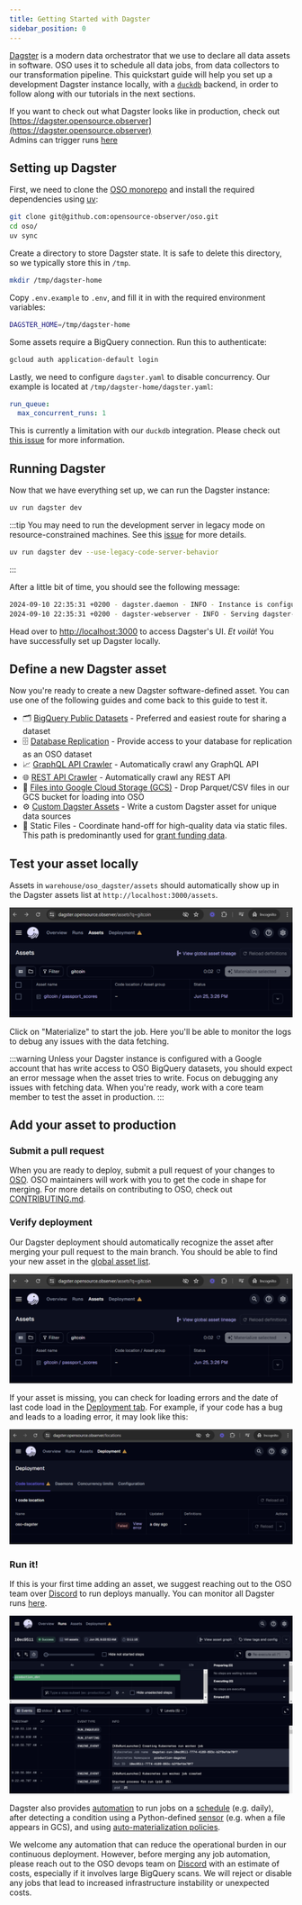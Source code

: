 ```yaml
---
title: Getting Started with Dagster
sidebar_position: 0
---
```


[Dagster](https://dagster.io) is a modern data orchestrator that we use to declare
all data assets in software. OSO uses it to schedule all data jobs,
from data collectors to our transformation pipeline.
This quickstart guide will help you set
up a development Dagster instance locally, with a [`duckdb`](http://duckdb.org/) backend,
in order to follow along with our tutorials in the next sections.

If you want to check out what Dagster looks like in production, check out  
[https://dagster.opensource.observer](https://dagster.opensource.observer)  
Admins can trigger runs
[here](https://admin-dagster.opensource.observer/)

## Setting up Dagster

First, we need to clone the
[OSO monorepo](http://github.com/opensource-observer/oso) and install
the required dependencies using
[uv](https://docs.astral.sh/uv/):

```sh
git clone git@github.com:opensource-observer/oso.git
cd oso/
uv sync
```

Create a directory to store Dagster state. It is safe to delete this directory,
so we typically store this in `/tmp`.

```sh
mkdir /tmp/dagster-home
```

Copy `.env.example` to `.env`, and fill it in with the required environment variables:

```sh
DAGSTER_HOME=/tmp/dagster-home
```

Some assets require a BigQuery connection. Run this to authenticate:

```sh
gcloud auth application-default login
```

Lastly, we need to configure `dagster.yaml` to disable concurrency. Our example
is located at `/tmp/dagster-home/dagster.yaml`:

```yaml
run_queue:
  max_concurrent_runs: 1
```

This is currently a limitation with our `duckdb` integration. Please check out
[this issue](https://github.com/opensource-observer/oso/issues/2040#issue-2503231601)
for more information.

## Running Dagster

Now that we have everything set up, we can run the Dagster instance:

```sh
uv run dagster dev
```

:::tip
You may need to run the development server in legacy mode on resource-constrained machines.
See this [issue](https://github.com/opensource-observer/oso/issues/3366) for more details.

```bash
uv run dagster dev --use-legacy-code-server-behavior
```

:::

After a little bit of time, you should see the following message:

```sh
2024-09-10 22:35:31 +0200 - dagster.daemon - INFO - Instance is configured with the following daemons: ['AssetDaemon', 'BackfillDaemon', 'QueuedRunCoordinatorDaemon', 'SchedulerDaemon', 'SensorDaemon']
2024-09-10 22:35:31 +0200 - dagster-webserver - INFO - Serving dagster-webserver on http://127.0.0.1:3000 in process 1095
```

Head over to [http://localhost:3000](http://localhost:3000) to access Dagster's
UI. _Et voilà_! You have successfully set up Dagster locally.

## Define a new Dagster asset

Now you're ready to create a new Dagster software-defined asset.
You can use one of the following guides and come back to this guide to test it.

- 🗂️ [BigQuery Public Datasets](../bigquery.md) - Preferred and easiest route for sharing a dataset
- 🗄️ [Database Replication](../database.md) - Provide access to your database for replication as an OSO dataset
- 📈 [GraphQL API Crawler](../graphql-api.md) - Automatically crawl any GraphQL API
- 🌐 [REST API Crawler](../rest-api.md) - Automatically crawl any REST API
- 📁 [Files into Google Cloud Storage (GCS)](../gcs.md) - Drop Parquet/CSV files in our GCS bucket for loading into OSO
- ⚙️ [Custom Dagster Assets](../dagster.md) - Write a custom Dagster asset for unique data sources
- 📜 Static Files - Coordinate hand-off for high-quality data via static files. This path is predominantly used for [grant funding data](../funding-data.md).

## Test your asset locally

Assets in `warehouse/oso_dagster/assets` should automatically show up in
the Dagster assets list at `http://localhost:3000/assets`.

![Dagster assets](./dagster_assets.png)

Click on "Materialize" to start the job.
Here you'll be able to monitor the logs to debug any issues with
the data fetching.

:::warning
Unless your Dagster instance is configured with a Google account that
has write access to OSO BigQuery datasets, you
should expect an error message when the asset tries to write.
Focus on debugging any issues with fetching data.
When you're ready, work with a core team member to test
the asset in production.
:::

## Add your asset to production

### Submit a pull request

When you are ready to deploy,
submit a pull request of your changes to
[OSO](https://github.com/opensource-observer/oso).
OSO maintainers will work with you to get the code in shape for merging.
For more details on contributing to OSO, check out
[CONTRIBUTING.md](https://github.com/opensource-observer/oso/blob/main/CONTRIBUTING.md).

### Verify deployment

Our Dagster deployment should automatically recognize the asset
after merging your pull request to the main branch.
You should be able to find your new asset
in the [global asset list](https://dagster.opensource.observer/assets).

![Dagster assets](./dagster_assets.png)

If your asset is missing, you can check for loading errors
and the date of last code load in the
[Deployment tab](https://dagster.opensource.observer/locations).
For example, if your code has a bug and leads to a loading error,
it may look like this:

![Dagster deployment](./dagster_deployments.png)

### Run it!

If this is your first time adding an asset,
we suggest reaching out to the OSO team over
[Discord](https://www.opensource.observer/discord)
to run deploys manually.
You can monitor all Dagster runs
[here](https://dagster.opensource.observer/runs).

![Dagster run example](./dagster_run.png)

Dagster also provides
[automation](https://docs.dagster.io/concepts/automation)
to run jobs on a
[schedule](https://docs.dagster.io/concepts/automation/schedules)
(e.g. daily), after detecting a condition using a Python-defined
[sensor](https://docs.dagster.io/concepts/partitions-schedules-sensors/sensors)
(e.g. when a file appears in GCS),
and using
[auto-materialization policies](https://docs.dagster.io/concepts/assets/asset-auto-execution).

We welcome any automation that can reduce the operational burden
in our continuous deployment.
However, before merging any job automation,
please reach out to the OSO devops team
on [Discord](https://www.opensource.observer/discord)
with an estimate of costs, especially if it involves large BigQuery scans.
We will reject or disable any jobs that lead to
increased infrastructure instability or unexpected costs.
